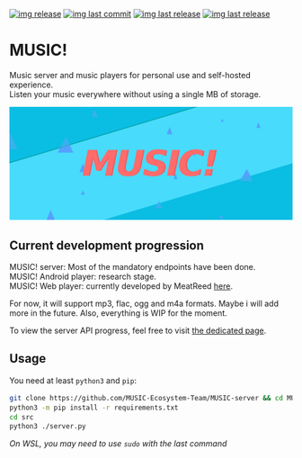 [![img release](https://img.shields.io/github/commit-activity/m/MUSIC-Ecosystem-Team/MUSIC-server.svg?sanitize=true&color=blue)](#)
[![img last commit](https://img.shields.io/github/last-commit/MUSIC-Ecosystem-Team/MUSIC-server.svg)](#)
[![img last release](https://img.shields.io/github/release/MUSIC-Ecosystem-Team/MUSIC-server.svg?color=red)](#)
[![img last release](https://img.shields.io/twitter/follow/Ooggle_.svg?style=social)](https://twitter.com/Ooggle_)

# MUSIC!
Music server and music players for personal use and self-hosted experience.   
Listen your music everywhere without using a single MB of storage.

![logo](music.png)

## Current development progression
MUSIC! server: Most of the mandatory endpoints have been done.    
MUSIC! Android player: research stage.   
MUSIC! Web player: currently developed by MeatReed [here](https://github.com/MUSIC-Ecosystem-Team/MUSIC-node-website).   

For now, it will support mp3, flac, ogg and m4a formats. Maybe i will add more in the future. Also, everything is WIP for the moment.

To view the server API progress, feel free to visit [the dedicated page](diagrams/server/api_doc.md).

## Usage

You need at least `python3` and `pip`:   
```bash
git clone https://github.com/MUSIC-Ecosystem-Team/MUSIC-server && cd MUSIC-server
python3 -m pip install -r requirements.txt
cd src
python3 ./server.py
```
*On WSL, you may need to use `sudo` with the last command*
